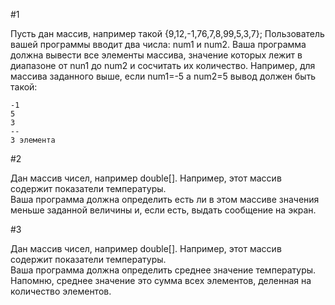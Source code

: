 #1

Пусть дан массив, например такой {9,12,-1,76,7,8,99,5,3,7};
Пользователь вашей программы вводит два числа: num1 и num2. Ваша программа
должна вывести все элементы массива, значение которых лежит в диапазоне от
nun1 до num2 и сосчитать их количество.
Например, для массива заданного выше, если num1=-5 а num2=5 вывод должен быть такой:  
~~~console
-1  
5  
3  
--  
3 элемента  
~~~  


#2   

Дан массив чисел, например double[]. Например, этот массив содержит показатели температуры.  
Ваша программа должна определить есть ли в этом массиве значения меньше заданной величины и, если есть, выдать сообщение на экран.

#3

Дан массив чисел, например double[]. Например, этот массив содержит показатели температуры.  
Ваша программа должна определить среднее значение температуры.  
Напомню, среднее значение это сумма всех элементов, деленная на количество элементов.
